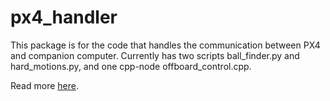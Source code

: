 # px4_handler

This package is for the code that handles the communication between PX4 and companion computer.
Currently has two scripts ball_finder.py and hard_motions.py, and one cpp-node offboard_control.cpp.

Read more [here](https://catscanners.github.io/find-my-kitten/).